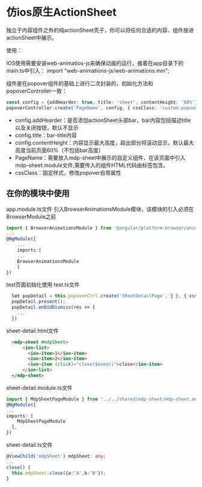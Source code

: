 
# 仿ios原生ActionSheet

 独立于内容组件之外的纯actionSheet壳子，你可以将任何合适的内容、组件放进actionSheet中展示。

 使用：

  IOS使用需要安装web-animatios-js来确保动画的运行，接着在app目录下的main.ts中引入：
  import "web-animations-js/web-animations.min";
  
  组件是在popover组件的基础上进行二次封装的，初始化方法和popoverController一致：
 ```typescript
 const config = {addHearder: true, title: 'sheet', contentHeight: '60%'}
 popoverController.create('PageName', config, { cssClass: 'custom-popover' }).present();
 ```
  * config.addHearder：是否添加actionSheet头部bar，bar内容包括描述title以及关闭按钮，默认不显示
  * config.title：bar-title内容
  * config.contentHeight：内容显示最大高度，超出部分将滚动显示，默认最大高度当前页面60%（不包括bar高度）
  * PageName：需要放入mdp-sheet中展示的自定义组件，在该页面中引入mdp-sheet.module文件,需要传入的组件HTML代码由标签<mdp-sheet>包含。
  * cssClass：固定样式，修改popover自带属性
  
  

## 在你的模块中使用
app.module.ts文件
引入BrowserAnimationsModule模块，该模块的引入必须在BrowserModule之前
```typescript
import { BrowserAnimationsModule } from '@angular/platform-browser/animations';
...
@NgModule({
    ...
    imports:[
    ...
    BrowserAnimationsModule
    ]
})
```

test页面初始化使用
test.ts文件
```typescript
  let popDetail = this.popoverCtrl.create('SheetDetailPage', { }, { cssClass: 'custom-popover' });
  popDetail.present();
  popDetail.onDidDismiss(res => {
    ...
  })
```

sheet-detail.html文件
```html
  <mdp-sheet #mdpSheet>
      <ion-list>
        <ion-item>1</ion-item>
        <ion-item>2</ion-item>
        <ion-item (click)="close($event)">close</ion-item>
      </ion-list>
  </mdp-sheet>
```

sheet-detail.module.ts文件
```typescript
import { MdpSheetPageModule } from "../../shared/mdp-sheet/mdp-sheet.module";
@NgModule({
...
imports: [
    MdpSheetPageModule
  ],
})
```

sheet-detail.ts文件
```typescript
@ViewChild('mdpSheet') mdpSheet: any;
...
close() {
  this.mdpSheet.close({a:'A',b:'B'});
}
```

